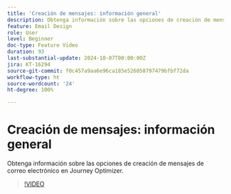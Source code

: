```yaml
---
title: 'Creación de mensajes: información general'
description: Obtenga información sobre las opciones de creación de mensajes de correo electrónico en Journey Optimizer.
feature: Email Design
role: User
level: Beginner
doc-type: Feature Video
duration: 93
last-substantial-update: 2024-10-07T00:00:00Z
jira: KT-16294
source-git-commit: f0c457a9aa6e96ca185e526058797479bfbf72da
workflow-type: ht
source-wordcount: '24'
ht-degree: 100%

---
```



# Creación de mensajes: información general

Obtenga información sobre las opciones de creación de mensajes de correo electrónico en Journey Optimizer.

>[!VIDEO](https://video.tv.adobe.com/v/3432685/?learn=on)
